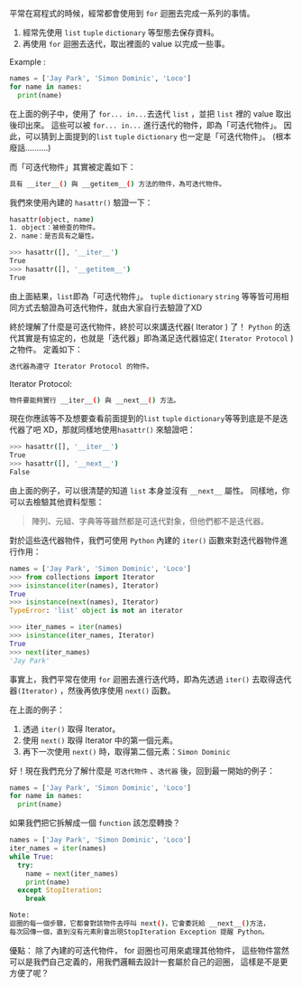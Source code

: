 平常在寫程式的時候，經常都會使用到 `for` 迴圈去完成一系列的事情。
1. 經常先使用 `list` `tuple` `dictionary` 等型態去保存資料。
2. 再使用 `for` 迴圈去迭代，取出裡面的 value 以完成一些事。

Example :
```python
names = ['Jay Park', 'Simon Dominic', 'Loco']
for name in names:
  print(name)
```
在上面的例子中，使用了 `for... in...`去迭代 `list` ，並把 `list`  裡的 value 取出後印出來。
這些可以被 `for... in...` 進行迭代的物件，即為「可迭代物件」。
因此，可以猜到上面提到的`list` `tuple` `dictionary` 也一定是「可迭代物件」。
(根本廢話..........)

而「可迭代物件」其實被定義如下：
```bash
具有 __iter__() 與 __getitem__() 方法的物件，為可迭代物件。
```
我們來使用內建的 `hasattr()` 驗證一下：
```bash
hasattr(object, name)
1. object：被檢查的物件。
2. name：是否具有之屬性。
```
```bash
>>> hasattr([], '__iter__')
True
>>> hasattr([], '__getitem__')
True
```
由上面結果，`list`即為「可迭代物件」。
`tuple` `dictionary` `string` 等等皆可用相同方式去驗證為可迭代物件，就由大家自行去驗證了XD


終於理解了什麼是可迭代物件，終於可以來講迭代器( Iterator ) 了！
`Python` 的迭代其實是有協定的，也就是「迭代器」即為滿足迭代器協定( `Iterator Protocol` ) 之物件。
定義如下：
```bash
迭代器為遵守 Iterator Protocol 的物件。
```
Iterator Protocol:
```bash
物件要能夠實行 __iter__() 與 __next__() 方法。
```
現在你應該等不及想要查看前面提到的`list` `tuple` `dictionary`等等到底是不是迭代器了吧 XD，那就同樣地使用`hasattr()` 來驗證吧：
```bash
>>> hasattr([], '__iter__')
True
>>> hasattr([], '__next__')
False
```
由上面的例子，可以很清楚的知道 `list` 本身並沒有 `__next__` 屬性。
同樣地，你可以去檢驗其他資料型態：

> 陣列、元組、字典等等雖然都是可迭代對象，但他們都不是迭代器。

對於這些迭代器物件，我們可使用 `Python` 內建的 `iter()` 函數來對迭代器物件進行作用：
```python
names = ['Jay Park', 'Simon Dominic', 'Loco']
>>> from collections import Iterator
>>> isinstance(iter(names), Iterator)
True
>>> isinstance(next(names), Iterator)
TypeError: 'list' object is not an iterator

>>> iter_names = iter(names)
>>> isinstance(iter_names, Iterator)
True
>>> next(iter_names)
'Jay Park'
```
事實上，我們平常在使用 `for` 迴圈去進行迭代時，即為先透過 `iter()` 去取得迭代器`(Iterator)` ，然後再依序使用 `next()` 函數。

在上面的例子：  
1. 透過 `iter()` 取得 Iterator。
2. 使用 `next()` 取得 Iterator 中的第一個元素。
3. 再下一次使用 `next()` 時，取得第二個元素：`Simon Dominic`

好！現在我們充分了解什麼是 `可迭代物件` 、`迭代器` 後，回到最一開始的例子：
```python
names = ['Jay Park', 'Simon Dominic', 'Loco']
for name in names:
  print(name)
```
如果我們把它拆解成一個 `function` 該怎麼轉換？
```python
names = ['Jay Park', 'Simon Dominic', 'Loco']
iter_names = iter(names)
while True:
  try:
    name = next(iter_names)
    print(name)
  except StopIteration:
    break
```
```bash
Note:
迴圈的每一個步驟，它都會對該物件去呼叫 next()，它會委託給 __next__()方法，
每次回傳一個，直到沒有元素則會出現StopIteration Exception 提醒 Python。
```

優點：
除了內建的可迭代物件， for 迴圈也可用來處理其他物件，
這些物件當然可以是我們自己定義的，用我們邏輯去設計一套屬於自己的迴圈，
這樣是不是更方便了呢？
